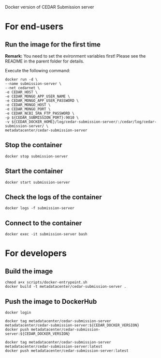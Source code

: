Docker version of CEDAR Submission server

# For end-users

## Run the image for the first time

**Remark:** You need to set the evironment variables first! Please see the README in the parent folder for details.

Execute the following command:

````
docker run -d \
--name submission-server \
--net cedarnet \
-e CEDAR_HOST \
-e CEDAR_MONGO_APP_USER_NAME \
-e CEDAR_MONGO_APP_USER_PASSWORD \
-e CEDAR_MONGO_HOST \
-e CEDAR_MONGO_PORT \
-e CEDAR_NCBI_SRA_FTP_PASSWORD \
-p ${CEDAR_SUBMISSION_PORT}:9010 \
-v ${CEDAR_DOCKER_HOME}/log/cedar-submission-server/:/cedar/log/cedar-submission-server/ \
metadatacenter/cedar-submission-server
````

## Stop the container

    docker stop submission-server

## Start the container

    docker start submission-server

## Check the logs of the container

    docker logs -f submission-server

## Connect to the container

    docker exec -it submission-server bash

# For developers

## Build the image

````
chmod a+x scripts/docker-entrypoint.sh
docker build -t metadatacenter/cedar-submission-server .
````

## Push the image to DockerHub

````
docker login

docker tag metadatacenter/cedar-submission-server metadatacenter/cedar-submission-server:${CEDAR_DOCKER_VERSION}
docker push metadatacenter/cedar-submission-server:${CEDAR_DOCKER_VERSION}

docker tag metadatacenter/cedar-submission-server metadatacenter/cedar-submission-server:latest
docker push metadatacenter/cedar-submission-server:latest
````